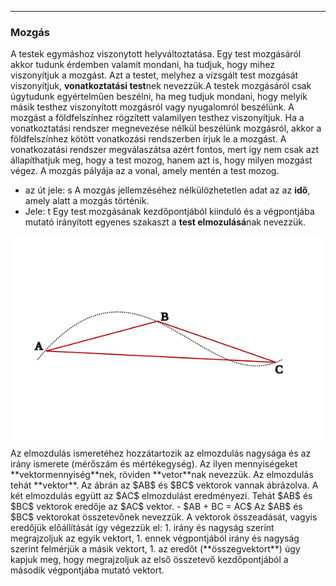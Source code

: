 
---

### Mozgás

A testek egymáshoz viszonytott helyváltoztatása.
Egy test mozgásáról akkor tudunk érdemben valamit mondani, ha tudjuk, hogy mihez viszonyítjuk a mozgást.
Azt a testet, melyhez a vizsgált test mozgását viszonyítjuk, **vonatkoztatási test**nek nevezzük.A testek mozgásáról csak úgytudunk egyértelműen beszélni, ha meg tudjuk mondani, hogy melyik másik testhez viszonyított mozgásról vagy nyugalomról beszélünk.
A mozgást a földfelszínhez rögzített valamilyen testhez viszonyítjuk.
Ha a vonatkoztatási rendszer megnevezése nélkül beszélünk mozgásról, akkor a földfelszínhez kötött vonatkozási rendszerben írjuk le a mozgást.
A vonatkozatási rendszer megválaszátsa azért fontos, mert így nem csak azt állapíthatjuk meg, hogy a test mozog, hanem azt is, hogy milyen mozgást végez.
A mozgás pályája az a vonal, amely mentén a test mozog.
   - az út jele: s
A mozgás jellemzéséhez nélkülözhetetlen adat az az **idő**, amely alatt a mozgás történik.
   - Jele: t
Egy test mozgásának kezdőpontjából kiinduló és a végpontjába mutató irányított egyenes szakaszt a **test elmozulásá**nak nevezzük.
<img src='../images/fizika_testek-mozgasa-001.svg' alt='test elmozdulasa' width='512'>
Az elmozdulás ismeretéhez hozzátartozik az elmozdulás nagysága és az irány ismerete (mérőszám és mértékegység).
Az ilyen mennyiségeket **vektormennyiség**nek, röviden **vetor**nak nevezzük.
Az elmozdulás tehát **vektor**.
Az ábrán az $AB$ és $BC$ vektorok vannak ábrázolva. A két elmozdulás együtt az $AC$ elmozdulást eredményezi. Tehát $AB$ és $BC$ vektorok eredője az $AC$ vektor.
  - $AB + BC = AC$
Az $AB$ és $BC$ vektorokat összetevőnek nevezzük.
A vektorok összeadását, vagyis eredőjük előállítását így végezzük el:
   1. irány és nagyság szerint megrajzoljuk az egyik vektort,
   1. ennek végpontjából irány és nagyság szerint felmérjük a másik vektort,
   1. az eredőt (**összegvektort**) úgy kapjuk meg, hogy megrajzoljuk az első összetevő kezdőpontjából a második végpontjába mutató vektort.